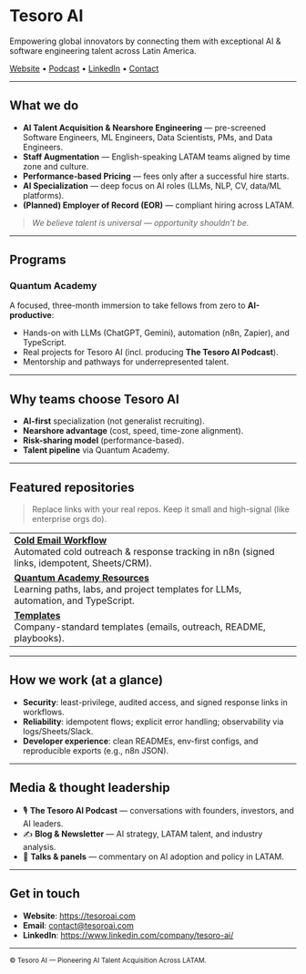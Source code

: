 <!-- Tesoro AI • GitHub Org README -->

<!-- Top: Logo (optional) + Tagline -->
<p align="left">
  <!-- Replace with your logo URL or remove the <img> -->
  <!-- <img src="https://your-cdn/logo.svg" alt="Tesoro AI" height="44"> -->
</p>

# Tesoro AI
Empowering global innovators by connecting them with exceptional AI & software engineering talent across Latin America.

<!-- Quick links (like Microsoft org header) -->
<p align="left">
  <a href="https://tesoroai.com">Website</a> •
  <a href="https://podcasts.apple.com/">Podcast</a> •
  <a href="https://www.linkedin.com/company/tesoro-ai/">LinkedIn</a> •
  <a href="mailto:contact@tesoroai.com">Contact</a>
</p>

---

## What we do
- **AI Talent Acquisition & Nearshore Engineering** — pre-screened Software Engineers, ML Engineers, Data Scientists, PMs, and Data Engineers.
- **Staff Augmentation** — English-speaking LATAM teams aligned by time zone and culture.
- **Performance-based Pricing** — fees only after a successful hire starts.
- **AI Specialization** — deep focus on AI roles (LLMs, NLP, CV, data/ML platforms).
- **(Planned) Employer of Record (EOR)** — compliant hiring across LATAM.

> _We believe talent is universal — opportunity shouldn’t be._

---

## Programs
### Quantum Academy
A focused, three-month immersion to take fellows from zero to **AI-productive**:
- Hands-on with LLMs (ChatGPT, Gemini), automation (n8n, Zapier), and TypeScript.
- Real projects for Tesoro AI (incl. producing **The Tesoro AI Podcast**).
- Mentorship and pathways for underrepresented talent.

---

## Why teams choose Tesoro AI
- **AI-first** specialization (not generalist recruiting).  
- **Nearshore advantage** (cost, speed, time-zone alignment).  
- **Risk-sharing model** (performance-based).  
- **Talent pipeline** via Quantum Academy.  

---

## Featured repositories
> Replace links with your real repos. Keep it small and high-signal (like enterprise orgs do).

<table>
  <tr>
    <td>
      <b><a href="https://github.com/tesoroai/cold-email-workflow">Cold Email Workflow</a></b><br>
      Automated cold outreach & response tracking in n8n (signed links, idempotent, Sheets/CRM).
    </td>
  </tr>
  <tr>
    <td>
      <b><a href="https://github.com/tesoroai/quantum-academy-resources">Quantum Academy Resources</a></b><br>
      Learning paths, labs, and project templates for LLMs, automation, and TypeScript.
    </td>
  </tr>
  <tr>
    <td>
      <b><a href="https://github.com/tesoroai/templates">Templates</a></b><br>
      Company-standard templates (emails, outreach, README, playbooks).
    </td>
  </tr>
</table>

---

## How we work (at a glance)
- **Security**: least-privilege, audited access, and signed response links in workflows.  
- **Reliability**: idempotent flows; explicit error handling; observability via logs/Sheets/Slack.  
- **Developer experience**: clean READMEs, env-first configs, and reproducible exports (e.g., n8n JSON).  

---

## Media & thought leadership
- 🎙 **The Tesoro AI Podcast** — conversations with founders, investors, and AI leaders.  
- ✍️ **Blog & Newsletter** — AI strategy, LATAM talent, and industry analysis.  
- 🎤 **Talks & panels** — commentary on AI adoption and policy in LATAM.

---

## Get in touch
- **Website**: https://tesoroai.com  
- **Email**: contact@tesoroai.com  
- **LinkedIn**: https://www.linkedin.com/company/tesoro-ai/

<hr>

<sub>© Tesoro AI — Pioneering AI Talent Acquisition Across LATAM.</sub>
